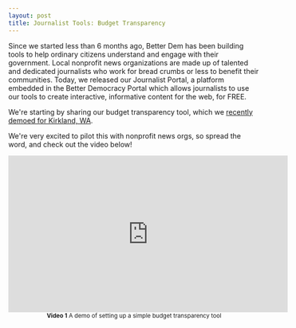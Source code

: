 ```yaml
---
layout: post
title: Journalist Tools: Budget Transparency
---
```


Since we started less than 6 months ago, Better Dem has been building tools to help ordinary citizens understand and engage with their government.
Local nonprofit news organizations are made up of talented and dedicated journalists who work for bread crumbs or less to benefit their communities.
Today, we released our Journalist Portal, a platform embedded in the Better Democracy Portal which allows journalists to use our tools to create interactive, informative content for the web, for FREE.

We're starting by sharing our budget transparency tool, which we <a href="https://www.demportal.org/kirkland_budget">recently demoed for Kirkland, WA</a>.

We're very excited to pilot this with nonprofit news orgs, so spread the word, and check out the video below!

<center>
<iframe width="560" height="315" src="https://www.youtube.com/embed/uDBuDTX49D4" frameborder="0" allowfullscreen></iframe><br>
<small><b>Video 1</b> A demo of setting up a simple budget transparency tool</small></center>

